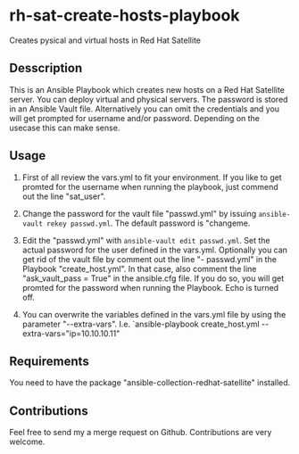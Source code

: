 # rh-sat-create-hosts-playbook
Creates pysical and virtual hosts in Red Hat Satellite

## Desscription
This is an Ansible Playbook which creates new hosts on a Red Hat Satellite server. You can deploy virtual and physical servers. The password is stored in an Ansible Vault file. Alternatively you can omit the credentials and you will get prompted for username and/or password. Depending on the usecase this can make sense.

## Usage
1. First of all review the vars.yml to fit your environment. If you like to get promted for the username when running the playbook, just commend out the line "sat_user". 

2. Change the password for the vault file "passwd.yml" by issuing `ansible-vault rekey passwd.yml`. The default password is "changeme.

3. Edit the "passwd.yml" with `ansible-vault edit passwd.yml`. Set the actual password for the user defined in the vars.yml. Optionally you can get rid of the vault file by comment out the line "- passwd.yml" in the Playbook "create_host.yml". In that case, also comment the line "ask_vault_pass = True" in the ansible.cfg file. If you do so, you will get promted for the password when running the Playbook. Echo is turned off.

4. You can overwrite the variables defined in the vars.yml file by using the parameter "--extra-vars". I.e. `ansible-playbook create_host.yml --extra-vars="ip=10.10.10.11"

## Requirements
You need to have the package "ansible-collection-redhat-satellite" installed. 

## Contributions
Feel free to send my a merge request on Github. Contributions are very welcome.
